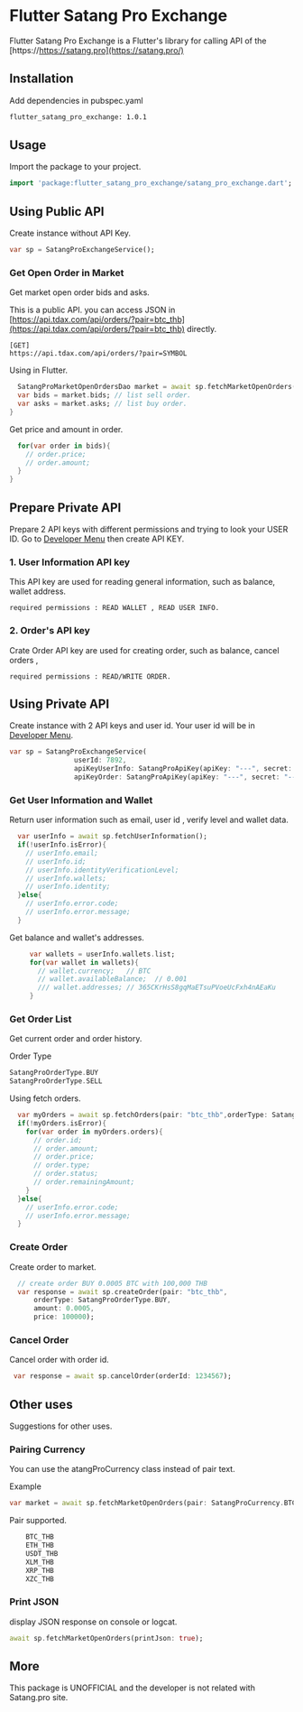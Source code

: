 # Flutter Satang Pro Exchange

Flutter Satang Pro Exchange is a Flutter's library for calling API of the [https://https://satang.pro](https://satang.pro/)

## Installation

Add dependencies in pubspec.yaml

```bash
flutter_satang_pro_exchange: 1.0.1
```

## Usage

Import the package to your project.

```dart
import 'package:flutter_satang_pro_exchange/satang_pro_exchange.dart';
```

## Using Public API

Create instance without API Key.

```dart
var sp = SatangProExchangeService();
```


### Get Open Order in Market

Get market open order bids and asks.

This is a public API. you can access JSON in [https://api.tdax.com/api/orders/?pair=btc_thb](https://api.tdax.com/api/orders/?pair=btc_thb) directly.

```
[GET]
https://api.tdax.com/api/orders/?pair=SYMBOL
```

Using in Flutter.

```dart
  SatangProMarketOpenOrdersDao market = await sp.fetchMarketOpenOrders(pair: "btc_thb");
  var bids = market.bids; // list sell order.
  var asks = market.asks; // list buy order.
}
```

Get price and amount in order.

```dart
  for(var order in bids){
    // order.price;
    // order.amount;
  }
}
```


## Prepare Private API

Prepare 2 API keys with different permissions and trying to look your USER ID.
Go to [Developer Menu](https://satang.pro/developers) then create API KEY.

### 1. User Information API key

This API key are used for reading general information, such as balance, wallet address.

```
required permissions : READ WALLET , READ USER INFO.
```

### 2. Order's API key

Crate Order API key are used for creating order, such as balance, cancel orders ,

```
required permissions : READ/WRITE ORDER.
```


## Using Private API

Create instance with 2 API keys and user id.
Your user id will be in [Developer Menu](https://satang.pro/developers).

```dart
var sp = SatangProExchangeService(
                userId: 7892,
                apiKeyUserInfo: SatangProApiKey(apiKey: "---", secret: "---"),
                apiKeyOrder: SatangProApiKey(apiKey: "---", secret: "---"));
```


### Get User Information and Wallet

Return user information such as email, user id , verify level and wallet data.

```dart
  var userInfo = await sp.fetchUserInformation();
  if(!userInfo.isError){
    // userInfo.email;
    // userInfo.id;
    // userInfo.identityVerificationLevel;
    // userInfo.wallets;
    // userInfo.identity;
  }else{
    // userInfo.error.code;
    // userInfo.error.message;
  }
```

Get balance and wallet's addresses.

```dart
     var wallets = userInfo.wallets.list;
     for(var wallet in wallets){
       // wallet.currency;   // BTC
       // wallet.availableBalance;  // 0.001
       /// wallet.addresses; // 365CKrHsS8gqMaETsuPVoeUcFxh4nAEaKu
     }
```


### Get Order List

Get current order and order history.

Order Type

```dart
SatangProOrderType.BUY
SatangProOrderType.SELL
```

Using fetch orders.

```dart
  var myOrders = await sp.fetchOrders(pair: "btc_thb",orderType: SatangProOrderType.BUY);
  if(!myOrders.isError){
    for(var order in myOrders.orders){
      // order.id;
      // order.amount;
      // order.price;
      // order.type;
      // order.status;
      // order.remainingAmount;
    }
  }else{
    // userInfo.error.code;
    // userInfo.error.message;
  }
```

### Create Order

Create order to market.

```dart
  // create order BUY 0.0005 BTC with 100,000 THB
  var response = await sp.createOrder(pair: "btc_thb",
      orderType: SatangProOrderType.BUY,
      amount: 0.0005,
      price: 100000);
```

### Cancel Order

Cancel order with order id.

```dart
 var response = await sp.cancelOrder(orderId: 1234567);
```

## Other uses

Suggestions for other uses.

### Pairing Currency

You can use the atangProCurrency class instead of pair text.

Example

```dart
var market = await sp.fetchMarketOpenOrders(pair: SatangProCurrency.BTC_THB);
```

Pair supported.

```dart
    BTC_THB
    ETH_THB
    USDT_THB
    XLM_THB
    XRP_THB
    XZC_THB
```


### Print JSON

display JSON response on console or logcat.

```dart
await sp.fetchMarketOpenOrders(printJson: true);
```

## More

This package is UNOFFICIAL and the developer is not related with Satang.pro site.
